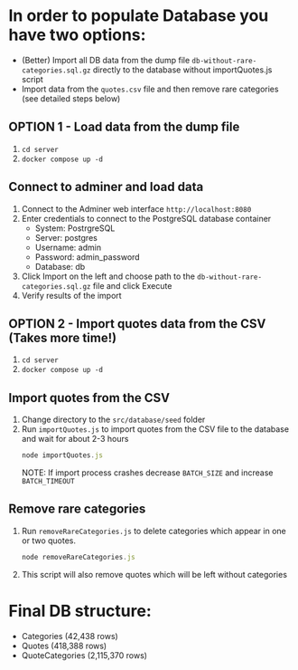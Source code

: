 # In order to populate Database you have two options:

- (Better) Import all DB data from the dump file `db-without-rare-categories.sql.gz` directly to the database without importQuotes.js script
- Import data from the `quotes.csv` file and then remove rare categories (see detailed steps below)

## OPTION 1 - Load data from the dump file

1. `cd server`
1. `docker compose up -d`

## Connect to adminer and load data

1. Connect to the Adminer web interface `http://localhost:8080`
1. Enter credentials to connect to the PostgreSQL database container
   - System: PostrgreSQL
   - Server: postgres
   - Username: admin
   - Password: admin_password
   - Database: db
1. Click Import on the left and choose path to the `db-without-rare-categories.sql.gz` file and click Execute
1. Verify results of the import

## OPTION 2 - Import quotes data from the CSV (Takes more time!)

1. `cd server`
1. `docker compose up -d`

## Import quotes from the CSV

1. Change directory to the `src/database/seed` folder
1. Run `importQuotes.js` to import quotes from the CSV file to the database and wait for about 2-3 hours
   ```javascript
   node importQuotes.js
   ```
   NOTE: If import process crashes decrease `BATCH_SIZE` and increase `BATCH_TIMEOUT`

## Remove rare categories

1. Run `removeRareCategories.js` to delete categories which appear in one or two quotes.
   ```javascript
   node removeRareCategories.js
   ```
1. This script will also remove quotes which will be left without categories

# Final DB structure:

- Categories (42,438 rows)
- Quotes (418,388 rows)
- QuoteCategories (2,115,370 rows)
